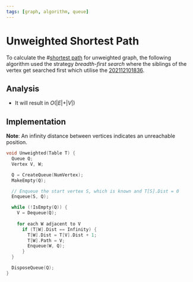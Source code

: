 ```yaml
---
tags: [graph, algorithm, queue]
---
```


# Unweighted Shortest Path

To calculate the #[shortest path](202204141149.md) for unweighted graph, the
following algorithm used the strategy *breadth-first search* where the siblings
of the vertex get searched first which utilise the [202112101836](202112101836.md).

## Analysis

- It will result in $O(\vert E \vert + \vert V \vert)$

## Implementation

**Note**: An infinity distance between vertices indicates an unreachable
position.

```c
void Unweighted(Table T) {
  Queue Q;
  Vertex V, W;

  Q = CreateQueue(NumVertex);
  MakeEmpty(Q);

  // Enqueue the start vertex S, which is known and T[S].Dist = 0
  Enqueue(S, Q);

  while (!IsEmpty(Q)) {
    V = Dequeue(Q);
    
    for each W adjacent to V
      if (T[W].Dist == Infinity) {
        T[W].Dist = T[V].Dist + 1;
        T[W].Path = V;
        Enqueue(W, Q);
      }
  }

  DisposeQueue(Q);
}
```
